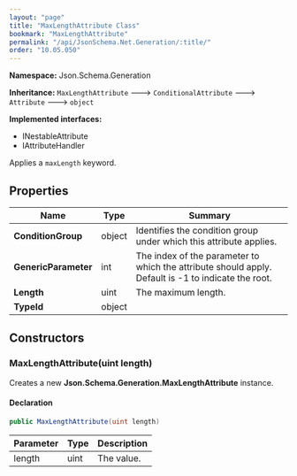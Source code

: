 ```yaml
---
layout: "page"
title: "MaxLengthAttribute Class"
bookmark: "MaxLengthAttribute"
permalink: "/api/JsonSchema.Net.Generation/:title/"
order: "10.05.050"
---
```

**Namespace:** Json.Schema.Generation

**Inheritance:**
`MaxLengthAttribute`
 🡒 
`ConditionalAttribute`
 🡒 
`Attribute`
 🡒 
`object`

**Implemented interfaces:**

- INestableAttribute
- IAttributeHandler

Applies a `maxLength` keyword.

## Properties

| Name | Type | Summary |
|---|---|---|
| **ConditionGroup** | object | Identifies the condition group under which this attribute applies. |
| **GenericParameter** | int | The index of the parameter to which the attribute should apply. Default is -1 to indicate the root. |
| **Length** | uint | The maximum length. |
| **TypeId** | object |  |

## Constructors

### MaxLengthAttribute(uint length)

Creates a new **Json.Schema.Generation.MaxLengthAttribute** instance.

#### Declaration

```c#
public MaxLengthAttribute(uint length)
```

| Parameter | Type | Description |
|---|---|---|
| length | uint | The value. |


